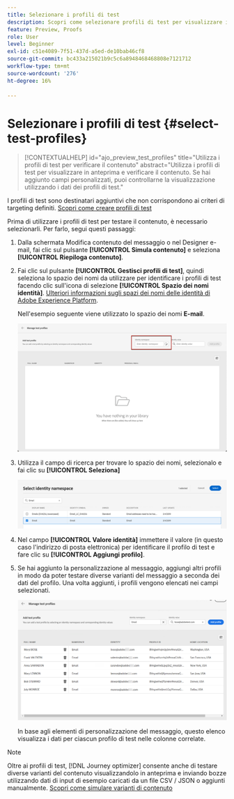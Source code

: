 ```yaml
---
title: Selezionare i profili di test
description: Scopri come selezionare profili di test per visualizzare in anteprima e testare i contenuti.
feature: Preview, Proofs
role: User
level: Beginner
exl-id: c51e4089-7f51-437d-a5ed-de10bab46cf8
source-git-commit: bc433a215021b9c5c6a8948468468808e7121712
workflow-type: tm+mt
source-wordcount: '276'
ht-degree: 16%

---
```


# Selezionare i profili di test {#select-test-profiles}

>[!CONTEXTUALHELP]
>id="ajo_preview_test_profiles"
>title="Utilizza i profili di test per verificare il contenuto"
>abstract="Utilizza i profili di test per visualizzare in anteprima e verificare il contenuto. Se hai aggiunto campi personalizzati, puoi controllarne la visualizzazione utilizzando i dati dei profili di test."

I profili di test sono destinatari aggiuntivi che non corrispondono ai criteri di targeting definiti. [Scopri come creare profili di test](../audience/creating-test-profiles.md)

Prima di utilizzare i profili di test per testare il contenuto, è necessario selezionarli. Per farlo, segui questi passaggi:

1. Dalla schermata Modifica contenuto del messaggio o nel Designer e-mail, fai clic sul pulsante **[!UICONTROL Simula contenuto]** e seleziona **[!UICONTROL Riepiloga contenuto]**.

1. Fai clic sul pulsante **[!UICONTROL Gestisci profili di test]**, quindi seleziona lo spazio dei nomi da utilizzare per identificare i profili di test facendo clic sull&#39;icona di selezione **[!UICONTROL Spazio dei nomi identità]**. [Ulteriori informazioni sugli spazi dei nomi delle identità di Adobe Experience Platform](../audience/get-started-identity.md).

   Nell&#39;esempio seguente viene utilizzato lo spazio dei nomi **E-mail**.

   ![](../email/assets/previewselect-namespace.png)

1. Utilizza il campo di ricerca per trovare lo spazio dei nomi, selezionalo e fai clic su **[!UICONTROL Seleziona]**

   ![](../email/assets/preview-email-namespace.png)

1. Nel campo **[!UICONTROL Valore identità]** immettere il valore (in questo caso l&#39;indirizzo di posta elettronica) per identificare il profilo di test e fare clic su **[!UICONTROL Aggiungi profilo]**.

   <!--![](assets/preview-identity-value.png)-->

1. Se hai aggiunto la personalizzazione al messaggio, aggiungi altri profili in modo da poter testare diverse varianti del messaggio a seconda dei dati del profilo. Una volta aggiunti, i profili vengono elencati nei campi selezionati.

   ![](../email/assets/preview-profile-list.png)

   In base agli elementi di personalizzazione del messaggio, questo elenco visualizza i dati per ciascun profilo di test nelle colonne correlate.

>[!NOTE]
>
>Oltre ai profili di test, [!DNL Journey optimizer] consente anche di testare diverse varianti del contenuto visualizzandolo in anteprima e inviando bozze utilizzando dati di input di esempio caricati da un file CSV / JSON o aggiunti manualmente. [Scopri come simulare varianti di contenuto](../test-approve/simulate-sample-input.md)
